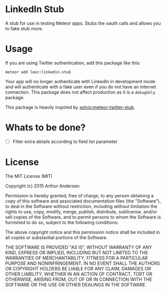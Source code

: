 LinkedIn Stub
============

A stub for use in testing Meteor apps. Stubs the oauth calls and allows you to fake stub more.

# Usage

If you are using Twitter authentication, add this package like this:

`meteor add leoc:linkedin-stub`

Your app will no longer authenticate with LinkedIn in development mode and will authenticate with
a fake user even if you do not have an internet connection. This package does not affect production
as it is a `debugOnly` package.

This package is heavily inspired by [xolvio:meteor-twitter-stub](https://github.com/xolvio/meteor-twitter-stub).

# Whats to be done?

- [ ] Filter extra details according to field list parameter

# License

The MIT License (MIT)

Copyright (c) 2015 Arthur Andersen

Permission is hereby granted, free of charge, to any person obtaining a copy
of this software and associated documentation files (the "Software"), to deal
in the Software without restriction, including without limitation the rights
to use, copy, modify, merge, publish, distribute, sublicense, and/or sell
copies of the Software, and to permit persons to whom the Software is
furnished to do so, subject to the following conditions:

The above copyright notice and this permission notice shall be included in
all copies or substantial portions of the Software.

THE SOFTWARE IS PROVIDED "AS IS", WITHOUT WARRANTY OF ANY KIND, EXPRESS OR
IMPLIED, INCLUDING BUT NOT LIMITED TO THE WARRANTIES OF MERCHANTABILITY,
FITNESS FOR A PARTICULAR PURPOSE AND NONINFRINGEMENT. IN NO EVENT SHALL THE
AUTHORS OR COPYRIGHT HOLDERS BE LIABLE FOR ANY CLAIM, DAMAGES OR OTHER
LIABILITY, WHETHER IN AN ACTION OF CONTRACT, TORT OR OTHERWISE, ARISING FROM,
OUT OF OR IN CONNECTION WITH THE SOFTWARE OR THE USE OR OTHER DEALINGS IN
THE SOFTWARE.
